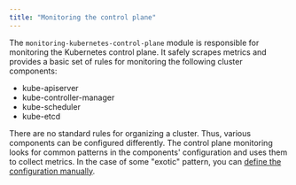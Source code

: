 ```yaml
---
title: "Monitoring the control plane"
---
```


The `monitoring-kubernetes-control-plane` module is responsible for monitoring the Kubernetes control plane. It safely scrapes metrics and provides a basic set of rules for monitoring the following cluster components:
* kube-apiserver
* kube-controller-manager
* kube-scheduler
* kube-etcd

There are no standard rules for organizing a cluster. Thus, various components can be configured differently. The control plane monitoring looks for common patterns in the components' configuration and uses them to collect metrics. In the case of some "exotic" pattern, you can [define the configuration manually](configuration.html#parameters).


